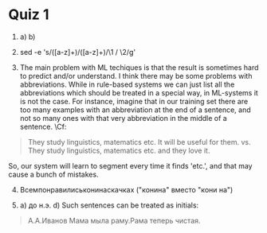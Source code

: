 # Quiz 1

1. a) b)

2. sed -e 's/\([a-z]\+\)\/\([a-z]\+\)/\1 \/ \2/g'

3. The main problem with ML techiques is that the result is sometimes hard to predict and/or understand.
I think there may be some problems with abbreviations. While in rule-based systems we can just list all the abbreviations which should be treated in a special way, in ML-systems it is not the case. For instance, imagine that in our training set there are too many examples with an abbreviation at the end of a sentence, and not so many ones with that very abbreviation in the middle of a sentence.
\Cf:
> They study linguistics, matematics etc. It will be useful for them.
vs.
> They study linguistics, matematics etc. and they love it.

So, our system will learn to segment every time it finds 'etc.', and that may cause a bunch of mistakes.

4. Всемпонравилиськонинаскачках ("конина" вместо "кони на")

5. a) до н.э.
d) Such sentences can be treated as initials:
> А.А.Иванов
> Мама мыла раму.Рама теперь чистая.
